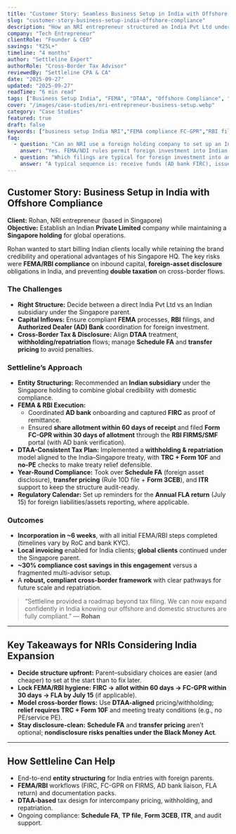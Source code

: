 ```yaml
---
title: "Customer Story: Seamless Business Setup in India with Offshore Compliance"
slug: "customer-story-business-setup-india-offshore-compliance"
description: "How an NRI entrepreneur structured an India Pvt Ltd under a Singapore holding, navigated FEMA/RBI filings, and optimized DTAA to expand compliantly."
company: "Tech Entrepreneur"
clientRole: "Founder & CEO"
savings: "₹25L+"
timeline: "4 months"
author: "Settleline Expert"
authorRole: "Cross-Border Tax Advisor"
reviewedBy: "Settleline CPA & CA"
date: "2025-09-27"
updated: "2025-09-27"
readTime: "6 min read"
tags: ["Business Setup India", "FEMA", "DTAA", "Offshore Compliance", "NRI Entrepreneur"]
cover: "/images/case-studies/nri-entrepreneur-business-setup.webp"
category: "Case Studies"
featured: true
draft: false
keywords: ["business setup India NRI","FEMA compliance FC-GPR","RBI filings foreign investment","DTAA India Singapore","Schedule FA disclosure","transfer pricing documentation","NRI private limited company","offshore compliance India","authorized dealer bank coordination"]
faq:
  - question: "Can an NRI use a foreign holding company to set up an Indian subsidiary?"
    answer: "Yes. FEMA/NDI rules permit foreign investment into Indian companies (subject to sectoral conditions). Post-issue reporting like FC-GPR via RBI’s FIRMS portal is mandatory within 30 days of allotment."
  - question: "Which filings are typical for foreign investment into an Indian company?"
    answer: "A typical sequence is: receive funds (AD bank FIRC), issue shares within 60 days of receipt, file FC-GPR within 30 days of allotment on FIRMS, and file the Annual FLA return by July 15 if applicable. For related-party pricing, maintain Rule 10D TP documentation and file Form 3CEB."
---
```


## Customer Story: Business Setup in India with Offshore Compliance

**Client:** Rohan, NRI entrepreneur (based in Singapore)  
**Objective:** Establish an Indian **Private Limited** company while maintaining a **Singapore holding** for global operations.

Rohan wanted to start billing Indian clients locally while retaining the brand credibility and operational advantages of his Singapore HQ. The key risks were **FEMA/RBI compliance** on inbound capital, **foreign-asset disclosure** obligations in India, and preventing **double taxation** on cross-border flows.

### The Challenges
- **Right Structure:** Decide between a direct India Pvt Ltd vs an Indian subsidiary under the Singapore parent.  
- **Capital Inflows:** Ensure compliant **FEMA** processes, **RBI** filings, and **Authorized Dealer (AD) Bank** coordination for foreign investment.  
- **Cross-Border Tax & Disclosure:** Align **DTAA** treatment, **withholding/repatriation** flows; manage **Schedule FA** and **transfer pricing** to avoid penalties.

### Settleline’s Approach
- **Entity Structuring:** Recommended an **Indian subsidiary** under the Singapore holding to combine global credibility with domestic compliance.
- **FEMA & RBI Execution:**  
  - Coordinated **AD bank** onboarding and captured **FIRC** as proof of remittance.  
  - Ensured **share allotment within 60 days of receipt** and filed **Form FC-GPR within 30 days of allotment** through the **RBI FIRMS/SMF** portal (with AD bank verification).  
- **DTAA-Consistent Tax Plan:** Implemented a **withholding & repatriation** model aligned to the India–Singapore treaty, with **TRC + Form 10F** and **no-PE** checks to make treaty relief defensible.  
- **Year-Round Compliance:** Took over **Schedule FA** (foreign asset disclosure), **transfer pricing** (Rule 10D file + **Form 3CEB**), and **ITR** support to keep the structure audit-ready.
- **Regulatory Calendar:** Set up reminders for the **Annual FLA return** (July 15) for foreign liabilities/assets reporting, where applicable.

### Outcomes
- **Incorporation in ~6 weeks**, with all initial FEMA/RBI steps completed (timelines vary by RoC and bank KYC).  
- **Local invoicing** enabled for India clients; **global clients** continued under the Singapore parent.  
- **~30% compliance cost savings in this engagement** versus a fragmented multi-advisor setup.  
- A **robust, compliant cross-border framework** with clear pathways for future scale and repatriation.

> “Settleline provided a roadmap beyond tax filing. We can now expand confidently in India knowing our offshore and domestic structures are fully compliant.” — **Rohan**

---

## Key Takeaways for NRIs Considering India Expansion
- **Decide structure upfront:** Parent–subsidiary choices are easier (and cheaper) to set at the start than to fix later.  
- **Lock FEMA/RBI hygiene:** **FIRC → allot within 60 days → FC-GPR within 30 days → FLA by July 15** (if applicable).  
- **Model cross-border flows:** Use **DTAA-aligned** pricing/withholding; **relief requires TRC + Form 10F** and meeting treaty conditions (e.g., no PE/service PE).  
- **Stay disclosure-clean:** **Schedule FA** and **transfer pricing** aren’t optional; **nondisclosure risks penalties under the Black Money Act**.

---

## How Settleline Can Help
- End-to-end **entity structuring** for India entries with foreign parents.  
- **FEMA/RBI** workflows (FIRC, FC-GPR on FIRMS, AD bank liaison, FLA return) and documentation packs.  
- **DTAA-based** tax design for intercompany pricing, withholding, and repatriation.  
- Ongoing compliance: **Schedule FA**, **TP file**, **Form 3CEB**, **ITR**, and audit support.
